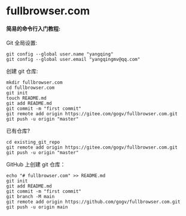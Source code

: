 # fullbrowser.com

#### 简易的命令行入门教程:

Git 全局设置:

```
git config --global user.name "yangqing"
git config --global user.email "yangqingmv@qq.com"
```

创建 git 仓库:

```
mkdir fullbrowser.com
cd fullbrowser.com
git init 
touch README.md
git add README.md
git commit -m "first commit"
git remote add origin https://gitee.com/gogv/fullbrowser.com.git
git push -u origin "master"
```

已有仓库?

```
cd existing_git_repo
git remote add origin https://gitee.com/gogv/fullbrowser.com.git
git push -u origin "master"
```

GitHub 上创建 git 仓库：

```
echo "# fullbrowser.com" >> README.md
git init
git add README.md
git commit -m "first commit"
git branch -M main
git remote add origin https://github.com/gogv/fullbrowser.com.git
git push -u origin main
```